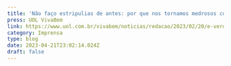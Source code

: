 ```yaml
---
title: 'Não faço estripulias de antes: por que nos tornamos medrosos com o tempo?'
press: UOL VivaBem
link: https://www.uol.com.br/vivabem/noticias/redacao/2023/02/20/e-verdade-que-nos-tornamos-medrosos-a-medida-que-envelhecemos.htm
category: Imprensa
type: blog
date: 2023-04-21T23:02:14.024Z
draft: false
---
```

